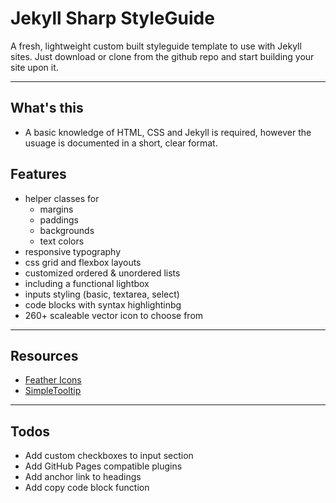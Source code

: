 # Jekyll Sharp StyleGuide

A fresh, lightweight custom built styleguide template to use with Jekyll sites. Just download or clone from the github repo and start building your site upon it.

---

## What's this

- A basic knowledge of HTML, CSS and Jekyll is required, however the usuage is documented in a short, clear format.

## Features

- helper classes for
  - margins
  - paddings
  - backgrounds
  - text colors
- responsive typography
- css grid and flexbox layouts
- customized ordered & unordered lists
- including a functional lightbox
- inputs styling (basic, textarea, select)
- code blocks with syntax highlightinbg
- 260+ scaleable vector icon to choose from

---

## Resources

- [Feather Icons](https://dropways.github.io/feathericons/)
- [SimpleTooltip](https://github.com/not-only-code/Simpletooltip)

---

## Todos

- Add custom checkboxes to input section
- Add GitHub Pages compatible plugins
- Add anchor link to headings
- Add copy code block function
